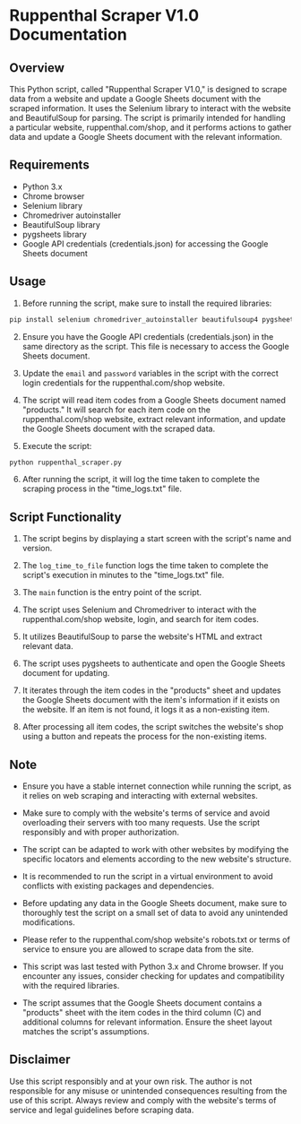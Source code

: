 # Ruppenthal Scraper V1.0 Documentation

## Overview
This Python script, called "Ruppenthal Scraper V1.0," is designed to scrape data from a website and update a Google Sheets document with the scraped information. It uses the Selenium library to interact with the website and BeautifulSoup for parsing. The script is primarily intended for handling a particular website, ruppenthal.com/shop, and it performs actions to gather data and update a Google Sheets document with the relevant information.

## Requirements
- Python 3.x
- Chrome browser
- Selenium library
- Chromedriver autoinstaller
- BeautifulSoup library
- pygsheets library
- Google API credentials (credentials.json) for accessing the Google Sheets document

## Usage
1. Before running the script, make sure to install the required libraries:
```bash
pip install selenium chromedriver_autoinstaller beautifulsoup4 pygsheets
```

2. Ensure you have the Google API credentials (credentials.json) in the same directory as the script. This file is necessary to access the Google Sheets document.

3. Update the `email` and `password` variables in the script with the correct login credentials for the ruppenthal.com/shop website.

4. The script will read item codes from a Google Sheets document named "products." It will search for each item code on the ruppenthal.com/shop website, extract relevant information, and update the Google Sheets document with the scraped data.

5. Execute the script:
```bash
python ruppenthal_scraper.py
```

6. After running the script, it will log the time taken to complete the scraping process in the "time_logs.txt" file.

## Script Functionality
1. The script begins by displaying a start screen with the script's name and version.

2. The `log_time_to_file` function logs the time taken to complete the script's execution in minutes to the "time_logs.txt" file.

3. The `main` function is the entry point of the script.

4. The script uses Selenium and Chromedriver to interact with the ruppenthal.com/shop website, login, and search for item codes.

5. It utilizes BeautifulSoup to parse the website's HTML and extract relevant data.

6. The script uses pygsheets to authenticate and open the Google Sheets document for updating.

7. It iterates through the item codes in the "products" sheet and updates the Google Sheets document with the item's information if it exists on the website. If an item is not found, it logs it as a non-existing item.

8. After processing all item codes, the script switches the website's shop using a button and repeats the process for the non-existing items.

## Note
- Ensure you have a stable internet connection while running the script, as it relies on web scraping and interacting with external websites.

- Make sure to comply with the website's terms of service and avoid overloading their servers with too many requests. Use the script responsibly and with proper authorization.

- The script can be adapted to work with other websites by modifying the specific locators and elements according to the new website's structure.

- It is recommended to run the script in a virtual environment to avoid conflicts with existing packages and dependencies.

- Before updating any data in the Google Sheets document, make sure to thoroughly test the script on a small set of data to avoid any unintended modifications.

- Please refer to the ruppenthal.com/shop website's robots.txt or terms of service to ensure you are allowed to scrape data from the site.

- This script was last tested with Python 3.x and Chrome browser. If you encounter any issues, consider checking for updates and compatibility with the required libraries.

- The script assumes that the Google Sheets document contains a "products" sheet with the item codes in the third column (C) and additional columns for relevant information. Ensure the sheet layout matches the script's assumptions.

## Disclaimer
Use this script responsibly and at your own risk. The author is not responsible for any misuse or unintended consequences resulting from the use of this script. Always review and comply with the website's terms of service and legal guidelines before scraping data.

